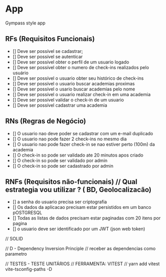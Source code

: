 # App

Gympass style app

## RFs (Requisitos Funcionais)

- [] Deve ser possível se cadastrar;
- [] Deve ser possível se autenticar
- [] Deve ser possível obter o perfil de um usuario logado
- [] Deve ser possível obter o numero de check-ins realizados pelo usuário
- [] Deve ser possível o usuario obter seu histórico de check-ins
- [] Deve ser possível o usuario buscar academias proximas
- [] Deve ser possível o usario buscar academias pelo nome
- [] Deve ser possível o usuario realizar check-in em uma academia
- [] Deve ser possível validar o check-in de um usuario
- [] Deve ser possível cadastrar uma academia

## RNs (Regras de Negócio)

- [] O usuario nao deve poder se cadastrar com um e-mail duplicado
- [] O usuario nao pode fazer 2 check-ins no mesmo dia
- [] O usuario nao pode fazer check-in se nao estiver perto (100m) da academia
- [] O check-in so pode ser validado ate 20 minutos apos criado
- [] O check-in so pode ser validado por admin
- [] O check-in so pode ser cadastrado por admin

## RNFs (Requisitos não-funcionais) // Qual estrategia vou utilizar ? ( BD, Geolocalizacão)

- [] a senha do usuario precisa ser criptografia
- [] Os dados da aplicacao precisam estar persistidos em um banco pOSTGRESQL
- [] Todas as listas de dados precisam estar paginadas com 20 itens por pagina
- [] o usuario deve ser identificado por um JWT (json web token)

// SOLID

// D - Dependency Inversion Principle
// receber as dependencias como parametro

// TESTES - TESTE UNITÁRIOS
// FERRAMENTA: VITEST
// yarn add vitest vite-tsconfig-paths -D
